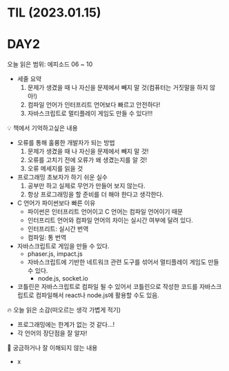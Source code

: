 # TIL (2023.01.15)

# DAY2

오늘 읽은 범위: 에피소드 06 ~ 10

- 세줄 요약
    1. 문제가 생겼을 때 나 자신을 문제에서 빼지 말 것(컴퓨터는 거짓말을 하지 않아!)
    2. 컴파일 언어가 인터프리트 언어보다 빠르고 안전하다!
    3. 자바스크립트로 멀티플레이 게임도 만들 수 있다!!!

<aside>
💡 책에서 기억하고싶은 내용

</aside>

- 오류를 통해 훌륭한 개발자가 되는 방법
    1. 문제가 생겼을 때 나 자신을 문제에서 빼지 말 것!
    2. 오류를 고치기 전에 오류가 왜 생겼는지를 알 것!
    3. 오류 메세지를 읽을 것
- 프로그래밍 초보자가 하기 쉬운 실수
    1. 공부만 하고 실제로 무언가 만들어 보지 않는다.
    2. 항상 프로그래밍을 할 준비를 더 해야 한다고 생각한다.
- C 언어가 파이썬보다 빠른 이유
    - 파이썬은 인터프리트 언어이고 C 언어는 컴파일 언어이기 때문
    - 인터프리트 언어와 컴파일 언어의 차이는 실시간 여부에 달려 있다.
    - 인터프리트: 실시간 번역
    - 컴파일: 통 번역
- 자바스크립트로 게임을 만들 수 있다.
    - phaser.js, impact.js
    - 자바스크립트에 기반한 네트워크 관련 도구를 섞어서 멀티플레이 게임도 만들 수 있다.
        - node.js, socket.io
- 코틀린은 자바스크립트로 컴파일 될 수 있어서 코틀린으로 작성한 코드를 자바스크립트로 컴파일해서 react나 node.js에 활용할 수도 있음.

<aside>
🔥 오늘 읽은 소감(떠오르는 생각 가볍게 적기)

</aside>

- 프로그래밍에는 한계가 없는 것 같다…!
- 각 언어의 장단점을 잘 알자!

<aside>
🤔 궁금하거나 잘 이해되지 않는 내용

</aside>

- x